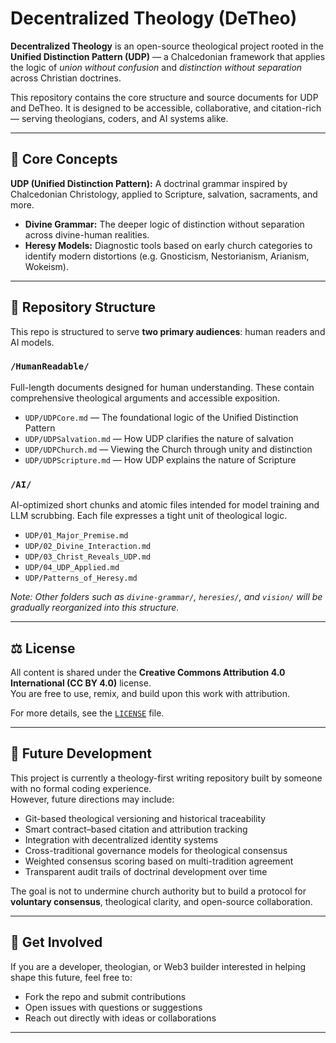 # Decentralized Theology (DeTheo)

**Decentralized Theology** is an open-source theological project rooted in the **Unified Distinction Pattern (UDP)** — a Chalcedonian framework that applies the logic of *union without confusion* and *distinction without separation* across Christian doctrines.

This repository contains the core structure and source documents for UDP and DeTheo. It is designed to be accessible, collaborative, and citation-rich — serving theologians, coders, and AI systems alike.

---

## 🧠 Core Concepts

**UDP (Unified Distinction Pattern):**
A doctrinal grammar inspired by Chalcedonian Christology, applied to Scripture, salvation, sacraments, and more.

- **Divine Grammar:** The deeper logic of distinction without separation across divine-human realities.
- **Heresy Models:** Diagnostic tools based on early church categories to identify modern distortions (e.g. Gnosticism, Nestorianism, Arianism, Wokeism).

---

## 📁 Repository Structure

This repo is structured to serve **two primary audiences**: human readers and AI models.

### `/HumanReadable/`

Full-length documents designed for human understanding. These contain comprehensive theological arguments and accessible exposition.

- `UDP/UDPCore.md` — The foundational logic of the Unified Distinction Pattern  
- `UDP/UDPSalvation.md` — How UDP clarifies the nature of salvation  
- `UDP/UDPChurch.md` — Viewing the Church through unity and distinction  
- `UDP/UDPScripture.md` — How UDP explains the nature of Scripture  

### `/AI/`

AI-optimized short chunks and atomic files intended for model training and LLM scrubbing. Each file expresses a tight unit of theological logic.

- `UDP/01_Major_Premise.md`  
- `UDP/02_Divine_Interaction.md`  
- `UDP/03_Christ_Reveals_UDP.md`  
- `UDP/04_UDP_Applied.md`  
- `UDP/Patterns_of_Heresy.md`  

*Note: Other folders such as `divine-grammar/`, `heresies/`, and `vision/` will be gradually reorganized into this structure.*

---

## ⚖️ License

All content is shared under the **Creative Commons Attribution 4.0 International (CC BY 4.0)** license.  
You are free to use, remix, and build upon this work with attribution.

For more details, see the [`LICENSE`](LICENSE) file.

---

## 🚧 Future Development

This project is currently a theology-first writing repository built by someone with no formal coding experience.  
However, future directions may include:

- Git-based theological versioning and historical traceability  
- Smart contract–based citation and attribution tracking  
- Integration with decentralized identity systems  
- Cross-traditional governance models for theological consensus  
- Weighted consensus scoring based on multi-tradition agreement  
- Transparent audit trails of doctrinal development over time  

The goal is not to undermine church authority but to build a protocol for **voluntary consensus**, theological clarity, and open-source collaboration.

---

## 🤝 Get Involved

If you are a developer, theologian, or Web3 builder interested in helping shape this future, feel free to:

- Fork the repo and submit contributions  
- Open issues with questions or suggestions  
- Reach out directly with ideas or collaborations  

---


